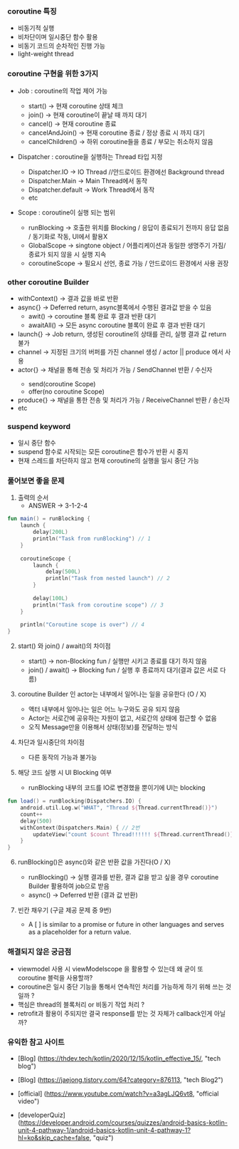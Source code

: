 
### coroutine 특징
* 비동기적 실행
* 비차단이며 일시중단 함수 활용
* 비동기 코드의 순차적인 진행 가능
* light-weight thread

### coroutine 구현을 위한 3가지
* Job : coroutine의 작업 제어 가능
    * start() -> 현재 coroutine 상태 체크
    * join() -> 현재 coroutine이 끝날 때 까지 대기
    * cancel() -> 현재 coroutine 종료
    * cancelAndJoin() -> 현재 coroutine 종료 / 정상 종료 시 까지 대기 
    * cancelChildren() -> 하위 coroutine들을 종료 / 부모는 취소하지 않음

* Dispatcher : coroutine을 실행하는 Thread 타입 지정
    * Dispatcher.IO -> IO Thread //안드로이드 환경에선 Background thread
    * Dispatcher.Main -> Main Thread에서 동작
    * Dispatcher.default -> Work Thread에서 동작
    * etc

* Scope : coroutine이 실행 되는 범위 
    * runBlocking -> 호출한 위치를 Blocking / 응답이 종료되기 전까지 응답 없음 / 동기화로 작동, UI에서 활용X
    * GlobalScope -> singtone object / 어플리케이션과 동일한 생명주기 가짐/ 종료가 되지 않을 시 실행 지속
    * coroutineScope -> 필요시 선언, 종료 가능 / 안드로이드 환경에서 사용 권장

### other coroutine Builder
* withContext() -> 결과 값을 바로 반환
* async{} -> Deferred return, async블록에서 수행된 결과값 받을 수 있음
    * awit() -> coroutine 블록 완료 후 결과 반환 대기
    * awaitAll() -> 모든 async coroutine 블록이 완료 후 결과 반환 대기
* launch{} -> Job return, 생성된 coroutine의 상태를 관리, 실행 결과 값 return 불가
* channel -> 지정된 크기의 버퍼를 가진 channel 생성 / actor || produce 에서 사용
*  actor<T>{} -> 채널을 통해 전송 및 처리가 가능 / SendChannel<E> 반환 / 수신자
    * send(coroutine Scope)
    * offer(no coroutine Scope)
* produce{} -> 채널을 통한 전송 및 처리가 가능 / ReceiveChannel<E> 반환 / 송신자
* etc

### suspend keyword
* 일시 중단 함수
* suspend 함수로 시작되는 모든 coroutine은 함수가 반환 시 중지
* 현재 스레드를 차단하지 않고 현재 coroutine의 실행을 일시 중단 가능

### 풀어보면 좋을 문제

1. 출력의 순서
    * ANSWER -> 3-1-2-4
```kotlin
fun main() = runBlocking {
    launch { 
        delay(200L)
        println("Task from runBlocking") // 1
    }
    
    coroutineScope {
        launch {
            delay(500L) 
            println("Task from nested launch") // 2
        }
    
        delay(100L)
        println("Task from coroutine scope") // 3
    }
    
    println("Coroutine scope is over") // 4
}
```
2. start() 와 join() / await()의 차이점
    * start() -> non-Blocking fun  / 실행만 시키고 종료를 대기 하지 않음
    * join() / await() -> Blocking fun / 실행 후 종료까지 대기(결과 값은 서로 다름)

3. coroutine Builder 인 actor는 내부에서 일어나는 일을 공유한다 (O / X)
    * 액터 내부에서 일어나는 일은 어느 누구와도 공유 되지 않음
    * Actor는 서로간에 공유하는 자원이 없고, 서로간의 상태에 접근할 수 없음
    * 오직 Message만을 이용해서 상태(정보)를 전달하는 방식
    

4. 차단과 일시중단의 차이점
    * 다른 동작의 가능과 불가능

5. 해당 코드 실행 시 UI Blocking 여부
    * runBlocking 내부의 코드를 IO로 변경했을 뿐이기에 UI는 blocking
``` kotlin
fun load() = runBlocking(Dispatchers.IO) { 
    android.util.Log.w("WHAT", "Thread ${Thread.currentThread()}")
    count++
    delay(500)
    withContext(Dispatchers.Main) { // 2번
        updateView("count $count Thread!!!!!! ${Thread.currentThread()}")
    }
}
```
6. runBlocking()은 async()와 같은 반환 값을 가진다(O / X)
    * runBlocking() -> 실행 결과를 반환, 결과 값을 받고 싶을 경우 coroutine Builder 활용하여 job으로 받음
    * async() -> Deferred 반환 (결과 값 반환)

7. 빈칸 채우기 (구글 제공 문제 중 9번)
    * A [ ] is similar to a promise or future in other languages and serves as a placeholder for a return value.

### 해결되지 않은 궁금점
* viewmodel 사용 시 viewModelscope 을 활용할 수 있는데 왜 굳이 또 coroutine 블럭을 사용할까?
* coroutine은 일시 중단 기능을 통해서 연속적인 처리를 가능하게 하기 위해 쓰는 것일까 ?
* 핵심은 thread의 블록처리 or 비동기 작업 처리 ?
* retrofit과 활용이 주되지만 결국 response를 받는 것 자체가 callback인게 아닐까?


### 유익한 참고 사이트
* [Blog] (https://thdev.tech/kotlin/2020/12/15/kotlin_effective_15/, "tech blog")

* [Blog] (https://jaejong.tistory.com/64?category=876113, "tech Blog2")

* [official] (https://www.youtube.com/watch?v=a3agLJQ6vt8, "official video")

* [developerQuiz] (https://developer.android.com/courses/quizzes/android-basics-kotlin-unit-4-pathway-1/android-basics-kotlin-unit-4-pathway-1?hl=ko&skip_cache=false, "quiz")
